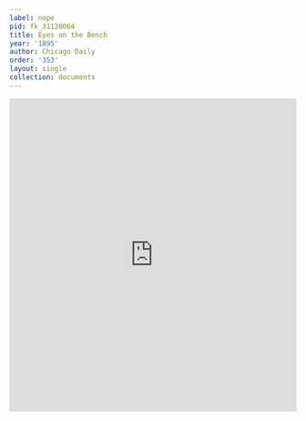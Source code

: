 ```yaml
---
label: nope
pid: fk_31120064
title: Eyes on the Bench
year: '1895'
author: Chicago Daily
order: '353'
layout: single
collection: documents
---
```

<iframe src="https://northwestern.app.box.com/embed/s/1t8hq8msl1nfi0fsczmkybyxdm9s75hq?sortColumn=date&view=list" width="100%" height="550" frameborder="0" allowfullscreen webkitallowfullscreen msallowfullscreen></iframe>
